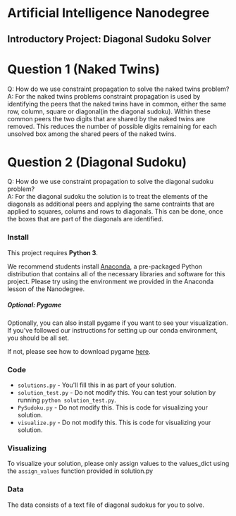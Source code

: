 # Artificial Intelligence Nanodegree
## Introductory Project: Diagonal Sudoku Solver

# Question 1 (Naked Twins)
Q: How do we use constraint propagation to solve the naked twins problem?  
A: For the naked twins problems constraint propagation is used by identifying the peers that the naked twins have in common, either the same row, column, square or diagonal(in the diagonal sudoku). Within these common peers the two digits that are shared by the naked twins are removed. This reduces the number of possible digits remaining for each unsolved box among the shared peers of the naked twins.

# Question 2 (Diagonal Sudoku)
Q: How do we use constraint propagation to solve the diagonal sudoku problem?  
A: For the diagonal sudoku the solution is to treat the elements of the diagonals as additional peers and applying the same contraints that are applied to squares, colums and rows to diagonals. This can be done, once the boxes that are part of the diagonals are identified.

### Install

This project requires **Python 3**.

We recommend students install [Anaconda](https://www.continuum.io/downloads), a pre-packaged Python distribution that contains all of the necessary libraries and software for this project. 
Please try using the environment we provided in the Anaconda lesson of the Nanodegree.

##### Optional: Pygame

Optionally, you can also install pygame if you want to see your visualization. If you've followed our instructions for setting up our conda environment, you should be all set.

If not, please see how to download pygame [here](http://www.pygame.org/download.shtml).

### Code

* `solutions.py` - You'll fill this in as part of your solution.
* `solution_test.py` - Do not modify this. You can test your solution by running `python solution_test.py`.
* `PySudoku.py` - Do not modify this. This is code for visualizing your solution.
* `visualize.py` - Do not modify this. This is code for visualizing your solution.

### Visualizing

To visualize your solution, please only assign values to the values_dict using the ```assign_values``` function provided in solution.py

### Data

The data consists of a text file of diagonal sudokus for you to solve.